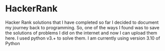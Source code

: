 # HackerRank
Hacker Rank solutions that I have completed so far
I decided to document my journey back to programming. So, one of the ways I found was to save the solutions of problems I did on the internet and now I can upload them here.
I used python v3.+ to solve them. I am currently using version 3.10 of Python
